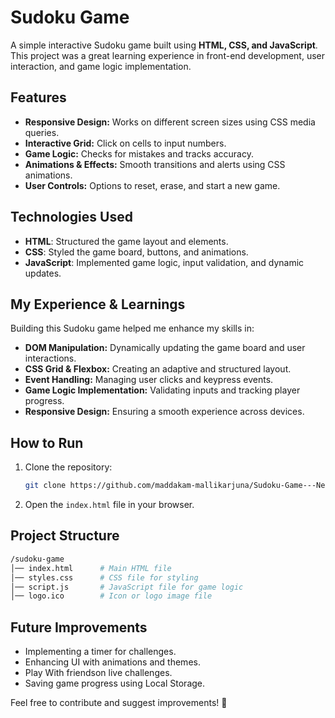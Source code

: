 # Sudoku Game

A simple interactive Sudoku game built using **HTML, CSS, and JavaScript**. This project was a great learning experience in front-end development, user interaction, and game logic implementation.

## Features
- **Responsive Design:** Works on different screen sizes using CSS media queries.
- **Interactive Grid:** Click on cells to input numbers.
- **Game Logic:** Checks for mistakes and tracks accuracy.
- **Animations & Effects:** Smooth transitions and alerts using CSS animations.
- **User Controls:** Options to reset, erase, and start a new game.

## Technologies Used
- **HTML**: Structured the game layout and elements.
- **CSS**: Styled the game board, buttons, and animations.
- **JavaScript**: Implemented game logic, input validation, and dynamic updates.

## My Experience & Learnings
Building this Sudoku game helped me enhance my skills in:
- **DOM Manipulation:** Dynamically updating the game board and user interactions.
- **CSS Grid & Flexbox:** Creating an adaptive and structured layout.
- **Event Handling:** Managing user clicks and keypress events.
- **Game Logic Implementation:** Validating inputs and tracking player progress.
- **Responsive Design:** Ensuring a smooth experience across devices.

## How to Run
1. Clone the repository:
   ```sh
   git clone https://github.com/maddakam-mallikarjuna/Sudoku-Game---Nexus.git
   ```
2. Open the `index.html` file in your browser.

## Project Structure 
```sh
/sudoku-game
│── index.html      # Main HTML file
│── styles.css      # CSS file for styling
│── script.js       # JavaScript file for game logic
│── logo.ico        # Icon or logo image file
```

## Future Improvements
- Implementing a timer for challenges.
- Enhancing UI with animations and themes.
- Play With friendson live challenges.
- Saving game progress using Local Storage.

Feel free to contribute and suggest improvements! 🎯
